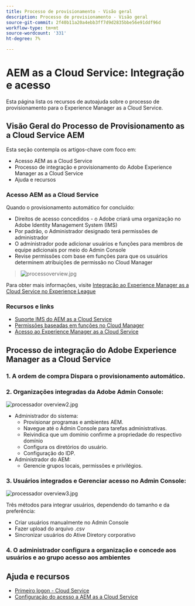 ```yaml
---
title: Processo de provisionamento - Visão geral
description: Processo de provisionamento - Visão geral
source-git-commit: 2f40b11a20a4ebb3ff7d9d2835bbe56e91ddf96d
workflow-type: tm+mt
source-wordcount: '331'
ht-degree: 7%

---
```



# AEM as a Cloud Service: Integração e acesso

Esta página lista os recursos de autoajuda sobre o processo de provisionamento para o Experience Manager as a Cloud Service.

## Visão Geral do Processo de Provisionamento as a Cloud Service AEM

Esta seção contempla os artigos-chave com foco em:

* Acesso AEM as a Cloud Service
* Processo de integração e provisionamento do Adobe Experience Manager as a Cloud Service
* Ajuda e recursos


### Acesso AEM as a Cloud Service

Quando o provisionamento automático for concluído:

* Direitos de acesso concedidos - o Adobe criará uma organização no Adobe Identity Management System (IMS)
* Por padrão, o Administrador designado terá permissões de administrador
* O administrador pode adicionar usuários e funções para membros de equipe adicionais por meio do Admin Console
* Revise permissões com base em funções para que os usuários determinem atribuições de permissão no Cloud Manager

> ![processoverview.jpg](./assets/processOverview.jpg)


Para obter mais informações, visite [Integração ao Experience Manager as a Cloud Service no Experience League](https://experienceleague.adobe.com/docs/experience-manager-cloud-service/onboarding/home.html?lang=en)

### Recursos e links

* [Suporte IMS do AEM as a Cloud Service](https://experienceleague.adobe.com/docs/experience-manager-cloud-service/security/ims-support.html?lang=en)
* [Permissões baseadas em funções no Cloud Manager](https://experienceleague.adobe.com/docs/experience-manager-cloud-service/onboarding/what-is-required/role-based-permissions.html?lang=en#what-is-required)
* [Acesso ao Experience Manager as a Cloud Service](https://experienceleague.adobe.com/docs/experience-manager-cloud-service/onboarding/getting-access/navigation.html?lang=en#getting-access)


## Processo de integração do Adobe Experience Manager as a Cloud Service

### 1. A ordem de compra Dispara o provisionamento automático.

### 2. Organizações integradas da Adobe Admin Console:

![processador overview2.jpg](./assets/processOverview2.jpg)

* Administrador do sistema:
   * Provisionar programas e ambientes AEM.
   * Navegue até o Admin Console para tarefas administrativas.
   * Reivindica que um domínio confirme a propriedade do respectivo domínio
   * Configura os diretórios do usuário.
   * Configuração do IDP.
* Administrador do AEM:
   * Gerencie grupos locais, permissões e privilégios.

### 3. Usuários integrados e Gerenciar acesso no Admin Console:

![processador overview3.jpg](./assets/processOverview3.jpg)

Três métodos para integrar usuários, dependendo do tamanho e da preferência:
* Criar usuários manualmente no Admin Console
* Fazer upload do arquivo .csv
* Sincronizar usuários do Ative Diretory corporativo

### 4. O administrador configura a organização e concede aos usuários e ao grupo acesso aos ambientes

## Ajuda e recursos

* [Primeiro logon - Cloud Service](/help/journey-onboarding/sysadmin/learning-path-aem-users.md)
* [Configuração do acesso a AEM as a Cloud Service](https://experienceleague.adobe.com/docs/experience-manager-learn/cloud-service/accessing/overview.html?lang=en#accessing)
